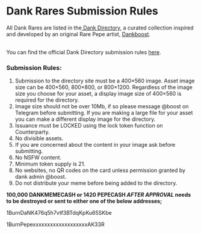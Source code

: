 # Dank Rares Submission Rules

All Dank Rares are listed in the[ Dank Directory](https://www.dankdirectory.io/), a curated collection inspired and developed by an original Rare Pepe artist, [Dankboost](https://pepe.wtf/artists/Boost).

\
You can find the official Dank Directory submission rules [here](http://www.dankdirectory.io/submissions/).

### Submission Rules:

1. Submission to the directory site must be a 400×560 image. Asset image size can be 400×560, 800×800, or 800×1200. Regardless of the image size you choose for your asset, a display image size of 400×560 is required for the directory.
2. Image size should not be over 10Mb, if so please message @boost on Telegram before submitting. If you are making a large file for your asset you can make a different display image for the directory.
3. Issuance must be LOCKED using the lock token function on Counterparty.
4. No divisible assets.
5. If you are concerned about the content in your image ask before submitting.
6. No NSFW content.
7. Minimum token supply is 21.
8. No websites, no QR codes on the card unless permission granted by dank admin @boost.
9. Do not distribute your meme before being added to the directory.

**100,000 DANKMEMECASH or 1420 PEPECASH **_**AFTER APPROVAL**_** needs to be destroyed or sent to either one of the below addresses;**&#x20;

1BurnDaNK476q5h7vtf3BTdqKpKu65SKbe

1BurnPepexxxxxxxxxxxxxxxxxxxAK33R


